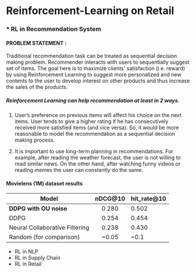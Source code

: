# Reinforcement-Learning on Retail

### * RL in Recommendation System

#### PROBLEM STATEMENT :
  Traditional recommendation task can be treated as sequential decision making problem. Recommender interacts with users to sequentially suggest set of items. The goal here is to maximize clients' satisfaction (i.e. reward) by using Reinforcement Learning to suggest more personalized and new contents to the user to develop interest on other products and thus increase the sales of the products.
  
##### Reinforcement Learning can help recommendation at least in 2 ways.
  
  1. User’s preference on previous items will affect his choice on the next items. User tends to give a higher rating if he has consecutively received more satisfied items (and vice versa). So, it would be more reasonable to model the recommendation as a sequential decision making process.

  2. It is important to use long-term planning in recommendations. For example, after reading the weather forecast, the user is not willing to read similar news. On the other hand, after watching funny videos or reading memes the user can constantly do the same.
  
  
  #### Movielens (1M) dataset results

| Model                          | nDCG@10 | hit_rate@10 |
| ------------------------------ | :-----: | ----------- |
| **DDPG with OU noise**         |  0.280  | 0.502       |
| DDPG                           |  0.254  | 0.454       |
| Neural Collaborative Filtering |  0.238  | 0.430       |
| Random (for comparison)        |  ~0.05  | ~0.1        |
  
- RL in NLP
- RL in Supply Chain
- RL in Retail
